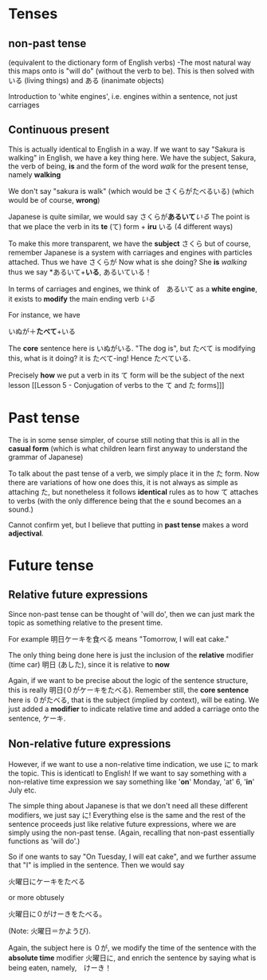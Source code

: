 # Tenses
## non-past tense 
(equivalent to the dictionary form of English verbs)
	-The most natural way this maps onto is "will do" (without the verb to be). This is then solved with いる (living things) and ある (inanimate objects)

Introduction to 'white engines', i.e. engines within a sentence, not just carriages

## Continuous present
This is actually identical to English in a way. If we want to say "Sakura is walking" in English, we have a key thing here. We have the subject, Sakura, the verb of being, **is** and the form of the word *walk* for the present tense, namely **walking**

We don't say "sakura is walk" (which would be さくらがたべるいる) (which would be of course, **wrong**)

Japanese is quite similar, we would say
さくらが**あるいて***いる*
The point is that we place the verb in its **te** (て) form + **iru** いる (4 different ways)

To make this more transparent, we have the **subject**
さくら
but of course, remember Japanese is a system with carriages and engines with particles attached. Thus we have
さくらが
Now what is she doing? She **is** *walking*
thus we say *あるいて+**いる**, あるいている！

In terms of carriages and engines, we think of　あるいて as a **white engine**, it exists to **modify** the main ending verb *いる*

For instance, we have

いぬが＋**たべて**+いる

The **core** sentence here is いぬがいる. "The dog is", but たべて is modifying this, what is it doing? it is たべて-ing! Hence たべている.

Precisely **how** we put a verb in its て form will be the subject of the next lesson [[Lesson 5 - Conjugation of verbs to the て and た forms]]]

# Past tense
The is in some sense simpler, of course still noting that this is all in the **casual form** (which is what children learn first anyway to understand the grammar of Japanese)

To talk about the past tense of a verb, we simply place it in the た form. Now there are variations of how one does this, it is not always as simple as attaching た, but nonetheless it follows **identical** rules as to how て attaches to verbs (with the only difference being that the e sound becomes an a sound.)

Cannot confirm yet, but I believe that putting in **past tense** makes a word **adjectival**.
# Future tense
## Relative future expressions
Since non-past tense can be thought of 'will do', then we can just mark the topic as something relative to the present time. 

For example
明日ケーキを食べる
means
"Tomorrow, I will eat cake."

The only thing being done here is just the inclusion of the **relative** modifier (time car) 明日 (あした), since it is relative to **now**

Again, if we want to be precise about the logic of the sentence structure, this is really
明日(０がケーキをたべる). Remember still, the **core sentence** here is ０がたべる, that is the subject (implied by context), will be eating. We just added a **modifier** to indicate relative time and added a carriage onto the sentence, ケーキ.

## Non-relative future expressions
However, if we want to use a non-relative time indication, we use に to mark the topic. This is identicatl to English! If we want to say something with a non-relative time expression we say something like '**on**' Monday, 'at' 6, '**in**' July etc.

The simple thing about Japanese is that we don't need all these different modifiers, we just say に! Everything else is the same and the rest of the sentence proceeds just like relative future expressions, where we are simply using the non-past tense. (Again, recalling that non-past essentially functions as 'will do'.) 

So if one wants to say "On Tuesday, I will eat cake", and we further assume that "I" is implied in the sentence. Then we would say

火曜日にケーキをたべる

or more obtusely

火曜日に０がけーきをたべる。

(Note: 火曜日＝かようび).

Again, the subject here is ０が, we modify the time of the sentence with the **absolute time** modifier 火曜日に, and enrich the sentence by saying what is being eaten, namely,　けーき！